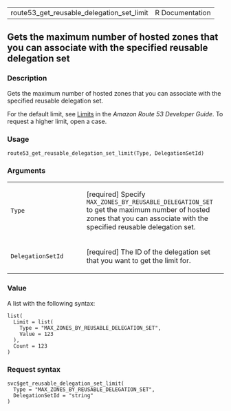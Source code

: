 <table style="width: 100%;">
<tbody>
<tr class="odd">
<td>route53_get_reusable_delegation_set_limit</td>
<td style="text-align: right;">R Documentation</td>
</tr>
</tbody>
</table>

## Gets the maximum number of hosted zones that you can associate with the specified reusable delegation set

### Description

Gets the maximum number of hosted zones that you can associate with the
specified reusable delegation set.

For the default limit, see
[Limits](https://docs.aws.amazon.com/Route53/latest/DeveloperGuide/DNSLimitations.html)
in the *Amazon Route 53 Developer Guide*. To request a higher limit,
open a case.

### Usage

    route53_get_reusable_delegation_set_limit(Type, DelegationSetId)

### Arguments

<table>
<colgroup>
<col style="width: 35%" />
<col style="width: 65%" />
</colgroup>
<tbody>
<tr class="odd">
<td><code
id="route53_get_reusable_delegation_set_limit_:_Type">Type</code></td>
<td><p>[required] Specify
<code>MAX_ZONES_BY_REUSABLE_DELEGATION_SET</code> to get the maximum
number of hosted zones that you can associate with the specified
reusable delegation set.</p></td>
</tr>
<tr class="even">
<td><code
id="route53_get_reusable_delegation_set_limit_:_DelegationSetId">DelegationSetId</code></td>
<td><p>[required] The ID of the delegation set that you want to get the
limit for.</p></td>
</tr>
</tbody>
</table>

### Value

A list with the following syntax:

    list(
      Limit = list(
        Type = "MAX_ZONES_BY_REUSABLE_DELEGATION_SET",
        Value = 123
      ),
      Count = 123
    )

### Request syntax

    svc$get_reusable_delegation_set_limit(
      Type = "MAX_ZONES_BY_REUSABLE_DELEGATION_SET",
      DelegationSetId = "string"
    )
